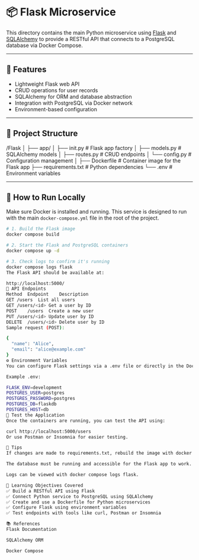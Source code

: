 # 📦 Flask Microservice

This directory contains the main Python microservice using [Flask](https://flask.palletsprojects.com/) and [SQLAlchemy](https://www.sqlalchemy.org/) to provide a RESTful API that connects to a PostgreSQL database via Docker Compose.

---

## 🚀 Features

- Lightweight Flask web API
- CRUD operations for user records
- SQLAlchemy for ORM and database abstraction
- Integration with PostgreSQL via Docker network
- Environment-based configuration

---

## 📁 Project Structure
/Flask │ ├── app/ │ ├── init.py # Flask app factory │ ├── models.py # SQLAlchemy models │ ├── routes.py # CRUD endpoints │ └── config.py # Configuration management │ ├── Dockerfile # Container image for the Flask app ├── requirements.txt # Python dependencies └── .env # Environment variables

---

## 🧪 How to Run Locally

Make sure Docker is installed and running. This service is designed to run with the main `docker-compose.yml` file in the root of the project.

```bash
# 1. Build the Flask image
docker compose build

# 2. Start the Flask and PostgreSQL containers
docker compose up -d

# 3. Check logs to confirm it's running
docker compose logs flask
The Flask API should be available at:

http://localhost:5000/
🔁 API Endpoints
Method	Endpoint	Description
GET	/users	List all users
GET	/users/<id>	Get a user by ID
POST	/users	Create a new user
PUT	/users/<id>	Update user by ID
DELETE	/users/<id>	Delete user by ID
Sample request (POST):

{
  "name": "Alice",
  "email": "alice@example.com"
}
⚙️ Environment Variables
You can configure Flask settings via a .env file or directly in the Docker Compose file.

Example .env:

FLASK_ENV=development
POSTGRES_USER=postgres
POSTGRES_PASSWORD=postgres
POSTGRES_DB=flaskdb
POSTGRES_HOST=db
🧪 Test the Application
Once the containers are running, you can test the API using:

curl http://localhost:5000/users
Or use Postman or Insomnia for easier testing.

📌 Tips
If changes are made to requirements.txt, rebuild the image with docker compose build.

The database must be running and accessible for the Flask app to work.

Logs can be viewed with docker compose logs flask.

🧠 Learning Objectives Covered
✅ Build a RESTful API using Flask
✅ Connect Python service to PostgreSQL using SQLAlchemy
✅ Create and use a Dockerfile for Python microservices
✅ Configure Flask using environment variables
✅ Test endpoints with tools like curl, Postman or Insomnia

📚 References
Flask Documentation

SQLAlchemy ORM

Docker Compose

